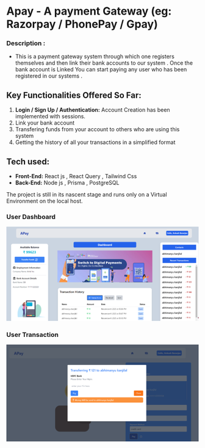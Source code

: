 # Apay - A payment Gateway (eg: Razorpay / PhonePay / Gpay)

### Description :

- This is a payment gateway system through which one registers themselves and then link their bank accounts to our system . Once the bank account is Linked You can start paying any user who has been registered in our systems .

## Key Functionalities Offered So Far:

 1. **Login / Sign Up / Authentication:** Account Creation has been implemented with sessions.
 2. Link your bank account
 3. Transfering funds from your account to others who are using this system
 4. Getting the history of all your transactions in a simplified format

## Tech used:

 - **Front-End:** React js , React Query , Tailwind Css 
 - **Back-End:** Node js , Prisma , PostgreSQL 

The project is still in its nascent stage and runs only on a Virtual Environment on the local host.

### User Dashboard

![](https://raw.githubusercontent.com/ankush109/Payment_Gateway__prototype_SE/main/frontend/assets/homepage.png)

### User Transaction

![](https://raw.githubusercontent.com/ankush109/Payment_Gateway__prototype_SE/main/frontend/assets/transaction.png)
